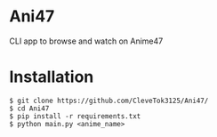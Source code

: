 # Ani47
CLI app to browse and watch on Anime47
# Installation
```
$ git clone https://github.com/CleveTok3125/Ani47/
$ cd Ani47
$ pip install -r requirements.txt
$ python main.py <anime_name>
```
